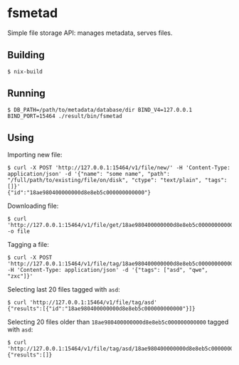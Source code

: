 fsmetad
===

Simple file storage API: manages metadata, serves files.

Building
---

```
$ nix-build
```

Running
---

```
$ DB_PATH=/path/to/metadata/database/dir BIND_V4=127.0.0.1 BIND_PORT=15464 ./result/bin/fsmetad
```

Using
---

Importing new file:

```
$ curl -X POST 'http://127.0.0.1:15464/v1/file/new/' -H 'Content-Type: application/json' -d '{"name": "some name", "path": "/full/path/to/existing/file/on/disk", "ctype": "text/plain", "tags": []}'
{"id":"18ae980400000000d8e8eb5c000000000000"}
```

Downloading file:

```
$ curl 'http://127.0.0.1:15464/v1/file/get/18ae980400000000d8e8eb5c000000000000' -o file
```

Tagging a file:

```
$ curl -X POST 'http://127.0.0.1:15464/v1/file/tag/18ae980400000000d8e8eb5c000000000000' -H 'Content-Type: application/json' -d '{"tags": ["asd", "qwe", "zxc"]}'
```

Selecting last 20 files tagged with `asd`:

```
$ curl 'http://127.0.0.1:15464/v1/file/tag/asd'
{"results":[{"id":"18ae980400000000d8e8eb5c000000000000"}]}
```

Selecting 20 files older than `18ae980400000000d8e8eb5c000000000000` tagged with `asd`:

```
$ curl 'http://127.0.0.1:15464/v1/file/tag/asd/18ae980400000000d8e8eb5c000000000000'
{"results":[]}
```
